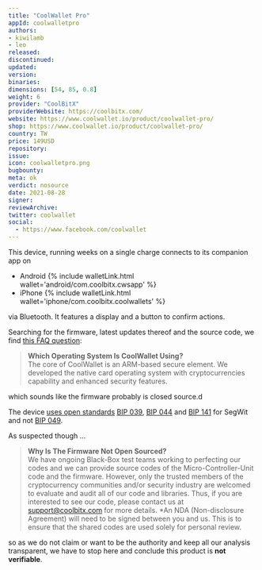 ```yaml
---
title: "CoolWallet Pro"
appId: coolwalletpro
authors:
- kiwilamb
- leo
released: 
discontinued: 
updated: 
version: 
binaries: 
dimensions: [54, 85, 0.8]
weight: 6
provider: "CoolBitX"
providerWebsite: https://coolbitx.com/
website: https://www.coolwallet.io/product/coolwallet-pro/
shop: https://www.coolwallet.io/product/coolwallet-pro/
country: TW
price: 149USD
repository: 
issue: 
icon: coolwalletpro.png
bugbounty: 
meta: ok
verdict: nosource
date: 2021-08-28
signer: 
reviewArchive: 
twitter: coolwallet
social: 
  - https://www.facebook.com/coolwallet
---
```


This device, running weeks on a single charge connects to its companion app on

* Android {% include walletLink.html wallet='android/com.coolbitx.cwsapp' %}
* iPhone {% include walletLink.html wallet='iphone/com.coolbitx.coolwallets' %}

via Bluetooth. It features a display and a button to confirm actions.

Searching for the firmware, latest updates thereof and the source code, we find
[this FAQ question](https://help.coolwallet.io/article/77-which-operating-system-is-coolwallet-using):

> **Which Operating System Is CoolWallet Using?**<br>
  The core of CoolWallet is an ARM-based secure element. We developed the native
  card operating system with cryptocurrencies capability and enhanced security
  features.

which sounds like the firmware probably is closed source.d

The device
[uses open standards](https://help.coolwallet.io/article/58-can-i-recover-my-coolwallet-seed-to-another-wallet)
<a href='https://github.com/bitcoin/bips/blob/master/bip-0039.mediawiki'>BIP 039</a>,
<a href='https://github.com/bitcoin/bips/blob/master/bip-0044.mediawiki'>BIP 044</a> and
<a href='https://github.com/bitcoin/bips/blob/master/bip-0141.mediawiki'>BIP 141</a> for SegWit and not
<a href='https://github.com/bitcoin/bips/blob/master/bip-0049.mediawiki'>BIP 049</a>.

As suspected though ...

> **Why Is The Firmware Not Open Sourced?**<br>
  We have ongoing Black-Box test teams working to perfecting our codes and we can provide source codes of the Micro-Controller-Unit code and the firmware. However, only the trusted members of the cryptocurrency communities and/or security industry are welcomed to evaluate and audit all of our code and libraries. Thus, if you are interested to see our code, please contact us at support@coolbitx.com for more details. *An NDA (Non-disclosure Agreement) will need to be signed between you and us. This is to ensure that the shared codes are used solely for personal review.

so as we do not claim or want to be the authority and keep all our analysis
transparent, we have to stop here and conclude this product is **not verifiable**.
